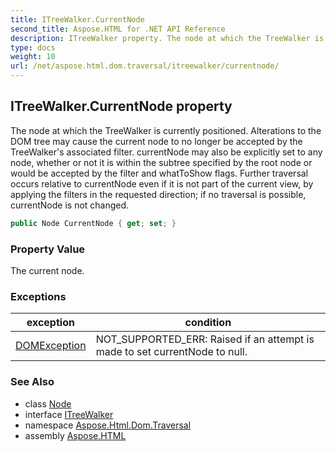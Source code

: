 ```yaml
---
title: ITreeWalker.CurrentNode
second_title: Aspose.HTML for .NET API Reference
description: ITreeWalker property. The node at which the TreeWalker is currently positioned. Alterations to the DOM tree may cause the current node to no longer be accepted by the TreeWalkers associated filter. currentNode may also be explicitly set to any node whether or not it is within the subtree specified by the root node or would be accepted by the filter and whatToShow flags. Further traversal occurs relative to currentNode even if it is not part of the current view by applying the filters in the requested direction if no traversal is possible currentNode is not changed
type: docs
weight: 10
url: /net/aspose.html.dom.traversal/itreewalker/currentnode/
---
```

## ITreeWalker.CurrentNode property

The node at which the TreeWalker is currently positioned. Alterations to the DOM tree may cause the current node to no longer be accepted by the TreeWalker's associated filter. currentNode may also be explicitly set to any node, whether or not it is within the subtree specified by the root node or would be accepted by the filter and whatToShow flags. Further traversal occurs relative to currentNode even if it is not part of the current view, by applying the filters in the requested direction; if no traversal is possible, currentNode is not changed.

```csharp
public Node CurrentNode { get; set; }
```

### Property Value

The current node.

### Exceptions

| exception | condition |
| --- | --- |
| [DOMException](../../../aspose.html.dom/domexception/) | NOT_SUPPORTED_ERR: Raised if an attempt is made to set currentNode to null. |

### See Also

* class [Node](../../../aspose.html.dom/node/)
* interface [ITreeWalker](../)
* namespace [Aspose.Html.Dom.Traversal](../../../aspose.html.dom.traversal/)
* assembly [Aspose.HTML](../../../)
